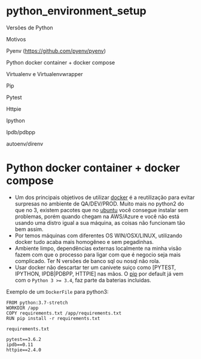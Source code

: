 # python_environment_setup

Versões de Python​

Motivos ​

Pyenv (https://github.com/pyenv/pyenv)​

Python docker container + docker compose​

Virtualenv e Virtualenvwrapper​

Pip​

Pytest​

Httpie​

Ipython​

Ipdb/pdbpp​

autoenv/direnv​


Python docker container + docker compose
========================================
* Um dos principais objetivos de utilizar [docker](https://www.docker.com/) é a reutilização para evitar surpresas no ambiente de QA/DEV/PROD. Muito mais no python2 do que no 3, existem pacotes que no [ubuntu](https://ubuntu.com/) você consegue instalar sem problemas, porém quando chegam na AWS/Azure e você não está usando uma distro igual a sua máquina, as coisas não funcionam tão bem assim.
* Por temos máquinas com diferentes OS WIN/OSX/LINUX, utilizando docker tudo acaba mais homogêneo e sem pegadinhas.
* Ambiente limpo, dependências externas localmente na minha visão fazem com que o processo para ligar com que é negocio seja mais complicado. Ter N versões de banco sql ou nosql não rola.
* Usar docker não descartar ter um canivete suiço como [PYTEST, IPYTHON, IPDB|PDBPP, HTTPIE] nas mãos. O [pip](https://pip.pypa.io/en/stable/installing/) por default já vem com o `Python 3 >= 3.4`, faz parte da baterias incluidas. 

Exemplo de um `DockerFile` para python3:
```shell
FROM python:3.7-stretch
WORKDIR /app
COPY requirements.txt /app/requirements.txt
RUN pip install -r requirements.txt
```

`requirements.txt`
```shell
pytest==3.6.2
ipdb==0.11
httpie==2.4.0
```
